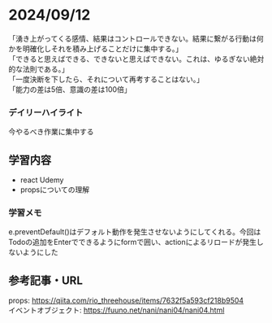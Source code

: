# 2024/09/12
「湧き上がってくる感情、結果はコントロールできない。結果に繋がる行動は何かを明確化しそれを積み上げることだけに集中する。」  
「できると思えばできる、できないと思えばできない。これは、ゆるぎない絶対的な法則である。」  
「一度決断を下したら、それについて再考することはない。」  
「能力の差は5倍、意識の差は100倍」  

### デイリーハイライト
今やるべき作業に集中する

## 学習内容
- react Udemy
- propsについての理解

### 学習メモ
e.preventDefault()はデフォルト動作を発生させないようにしてくれる。今回はTodoの追加をEnterでできるようにformで囲い、actionによるリロードが発生しないようにした  
## 参考記事・URL
props: <https://qiita.com/rio_threehouse/items/7632f5a593cf218b9504>  
イベントオブジェクト: <https://fuuno.net/nani/nani04/nani04.html>  